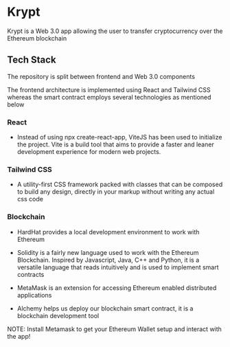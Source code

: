# Krypt 

Krypt is a Web 3.0 app allowing the user to transfer cryptocurrency over the Ethereum blockchain

## Tech Stack

The repository is split between frontend and Web 3.0 components

The frontend architecture is implemented using React and Tailwind CSS whereas the smart contract employs several technologies as mentioned below

### React

- Instead of using npx create-react-app, ViteJS has been used to initialize the project. Vite is a build tool that aims to provide a faster and leaner development experience for modern web projects.

### Tailwind CSS

- A utility-first CSS framework packed with classes that can be composed to build any design, directly in your markup without writing any actual css code

### Blockchain

- HardHat provides a local development environment to work with Ethereum

- Solidity is a fairly new language used to work with the Ethereum Blockchain. Inspired by Javascript, Java, C++ and Python, it is a versatile language that reads intuitively and is used to implement smart contracts

- MetaMask is an extension for accessing Ethereum enabled distributed applications

- Alchemy helps us deploy our blockchain smart contract, it is a blockchain development tool

NOTE: Install Metamask to get your Ethereum Wallet setup and interact with the app!
